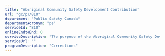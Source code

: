 ```yaml
---
title: "Aboriginal Community Safety Development Contribution"
url: "gc/ps/810"
department: "Public Safety Canada"
departmentAcronym: "ps"
serviceId: "810"
onlineEndtoEnd: 0
serviceDescription: "The purpose of the Aboriginal Community Safety Development Contribution is to provide support to Aboriginal organizations (on and off-reserve), Aboriginal governments and municipalities in collaboration with Aboriginal organizations and or communities to develop tailored approaches to community safety, alternatives to incarceration and reintegration of Aboriginal offenders that are responsive to the concerns, priorities and unique circumstances of Aboriginal communities."
serviceUrl: ""
programDescription: "Corrections"
---
```

